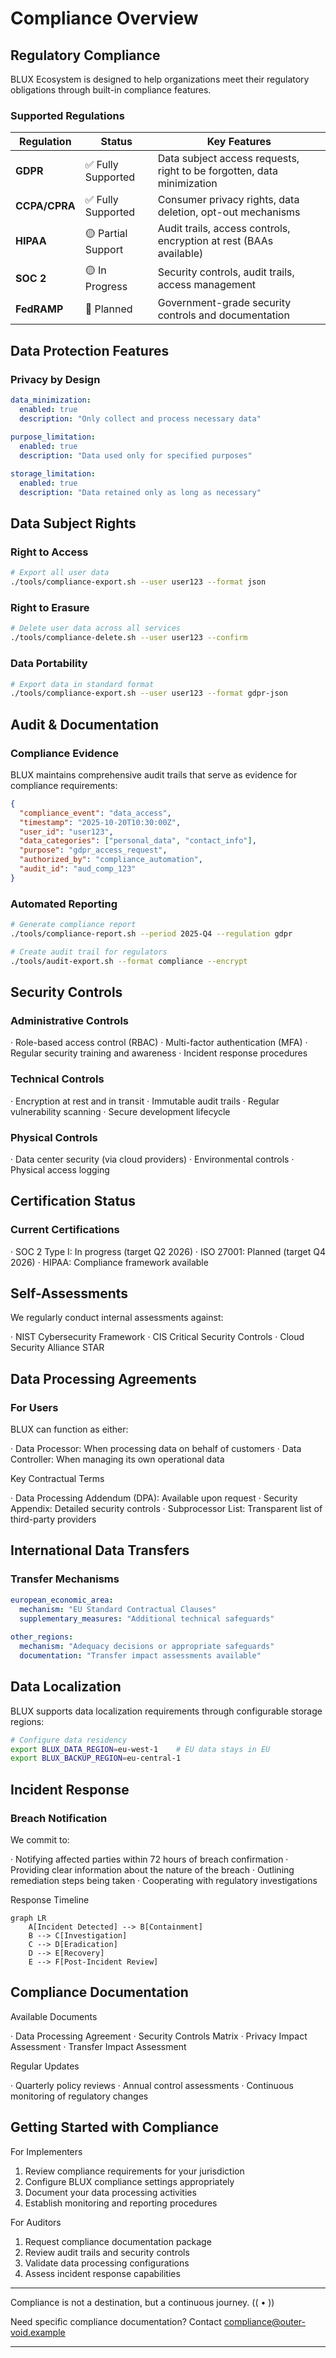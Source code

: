 # Compliance Overview

## Regulatory Compliance

BLUX Ecosystem is designed to help organizations meet their regulatory obligations through built-in compliance features.

### Supported Regulations

| Regulation | Status | Key Features |
|------------|---------|--------------|
| **GDPR** | ✅ Fully Supported | Data subject access requests, right to be forgotten, data minimization |
| **CCPA/CPRA** | ✅ Fully Supported | Consumer privacy rights, data deletion, opt-out mechanisms |
| **HIPAA** | 🟡 Partial Support | Audit trails, access controls, encryption at rest (BAAs available) |
| **SOC 2** | 🟡 In Progress | Security controls, audit trails, access management |
| **FedRAMP** | 🔄 Planned | Government-grade security controls and documentation |

## Data Protection Features

### Privacy by Design
```yaml
data_minimization:
  enabled: true
  description: "Only collect and process necessary data"
  
purpose_limitation: 
  enabled: true
  description: "Data used only for specified purposes"

storage_limitation:
  enabled: true
  description: "Data retained only as long as necessary"
```

## Data Subject Rights

### Right to Access

```bash
# Export all user data
./tools/compliance-export.sh --user user123 --format json
```

### Right to Erasure

```bash
# Delete user data across all services
./tools/compliance-delete.sh --user user123 --confirm
```

### Data Portability

```bash
# Export data in standard format
./tools/compliance-export.sh --user user123 --format gdpr-json
```

## Audit & Documentation

### Compliance Evidence

BLUX maintains comprehensive audit trails that serve as evidence for compliance requirements:

```json
{
  "compliance_event": "data_access",
  "timestamp": "2025-10-20T10:30:00Z",
  "user_id": "user123",
  "data_categories": ["personal_data", "contact_info"],
  "purpose": "gdpr_access_request",
  "authorized_by": "compliance_automation",
  "audit_id": "aud_comp_123"
}
```

### Automated Reporting

```bash
# Generate compliance report
./tools/compliance-report.sh --period 2025-Q4 --regulation gdpr

# Create audit trail for regulators
./tools/audit-export.sh --format compliance --encrypt
```

## Security Controls

### Administrative Controls

· Role-based access control (RBAC)
· Multi-factor authentication (MFA)
· Regular security training and awareness
· Incident response procedures

### Technical Controls

· Encryption at rest and in transit
· Immutable audit trails
· Regular vulnerability scanning
· Secure development lifecycle

### Physical Controls

· Data center security (via cloud providers)
· Environmental controls
· Physical access logging

## Certification Status

### Current Certifications

· SOC 2 Type I: In progress (target Q2 2026)
· ISO 27001: Planned (target Q4 2026)
· HIPAA: Compliance framework available

## Self-Assessments

We regularly conduct internal assessments against:

· NIST Cybersecurity Framework
· CIS Critical Security Controls
· Cloud Security Alliance STAR

## Data Processing Agreements

### For Users

BLUX can function as either:

· Data Processor: When processing data on behalf of customers
· Data Controller: When managing its own operational data

Key Contractual Terms

· Data Processing Addendum (DPA): Available upon request
· Security Appendix: Detailed security controls
· Subprocessor List: Transparent list of third-party providers

## International Data Transfers

### Transfer Mechanisms

```yaml
european_economic_area:
  mechanism: "EU Standard Contractual Clauses"
  supplementary_measures: "Additional technical safeguards"
  
other_regions:
  mechanism: "Adequacy decisions or appropriate safeguards"
  documentation: "Transfer impact assessments available"
```

## Data Localization

BLUX supports data localization requirements through configurable storage regions:

```bash
# Configure data residency
export BLUX_DATA_REGION=eu-west-1    # EU data stays in EU
export BLUX_BACKUP_REGION=eu-central-1
```

## Incident Response

### Breach Notification

We commit to:

· Notifying affected parties within 72 hours of breach confirmation
· Providing clear information about the nature of the breach
· Outlining remediation steps being taken
· Cooperating with regulatory investigations

Response Timeline

```mermaid
graph LR
    A[Incident Detected] --> B[Containment]
    B --> C[Investigation]
    C --> D[Eradication]
    D --> E[Recovery]
    E --> F[Post-Incident Review]
```

## Compliance Documentation

Available Documents

· Data Processing Agreement
· Security Controls Matrix
· Privacy Impact Assessment
· Transfer Impact Assessment

Regular Updates

· Quarterly policy reviews
· Annual control assessments
· Continuous monitoring of regulatory changes

## Getting Started with Compliance

For Implementers

1. Review compliance requirements for your jurisdiction
2. Configure BLUX compliance settings appropriately
3. Document your data processing activities
4. Establish monitoring and reporting procedures

For Auditors

1. Request compliance documentation package
2. Review audit trails and security controls
3. Validate data processing configurations
4. Assess incident response capabilities

---

Compliance is not a destination, but a continuous journey.  (( • ))

Need specific compliance documentation? Contact compliance@outer-void.example

---